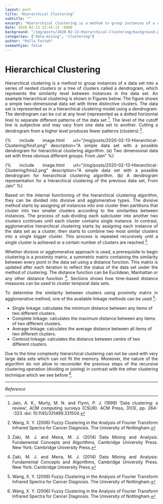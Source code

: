 ```yaml
---
layout: post
title: "Hierarchical Clustering"
subtitle: ""
excerpt: "Hierarchical clustering is a method to group instances of a data set into a series of nested clusters or a tree of clusters called a dendrogram"
date: 2020-02-13 23:45:13 -0400
background: "/img/posts/2020-02-13-Hierarchical-Clustering/background.png"
categories: ["data-mining", "clustering"]
author: "Polla Fattah"
usemathjax: false
---
```

<style>body p{text-align: justify}</style>


# Hierarchical Clustering

Hierarchical clustering is a method to group instances of a data set into a series of nested clusters or a tree of clusters called a dendrogram, which represents the similarity level between instances in the data set. An example hierarchical clustering is shown in Figures below. The figure shows a simple two-dimensional data set with three distinctive clusters. The data set is represented as in a hierarchical clustering model using a dendrogram. The dendrogram can be cut at any level (represented as a dotted horizontal line) to separate different patterns of the data set [^2]. The level of the cutoff line is subjective and may vary from one data set to another. Cutting a dendrogram from a higher level produces fewer patterns (clusters) [^1].

{% include image.html url="/img/posts/2020-02-13-Hierarchical-Clustering/hira1.png" description="A simple data set with a possible dendrogram for hierarchical clustering algorithm. (a) Two dimensional data set with three obvious different groups. From Jain" %}

{% include image.html url="/img/posts/2020-02-13-Hierarchical-Clustering/hira2.png" description="A simple data set with a possible dendrogram for hierarchical clustering algorithm. (b) A dendrogram representation for a hierarchical clustering of the previous data set, From Jain" %}


Based on the internal functioning of the hierarchical clustering algorithm, they can be divided into divisive and agglomerative types. The divisive method starts by assigning all instances into one cluster then partitions that cluster into two smaller clusters according to the similarities between instances. The process of sub-dividing each subcluster into another two clusters continues until each cluster contains single instance. In contrast, agglomerative hierarchical clustering starts by assigning each instance of the data set as a cluster, then starts to combine two most similar clusters into a single bigger cluster. This process is repeated recursively until a single cluster is achieved or a certain number of clusters are reached [^3].

Whether divisive or agglomerative approach is used, a prerequisite to begin clustering is a proximity matrix, a symmetric matrix containing the similarity between every point in the data set using a distance function. This matrix is updated after each iteration to reflect the status of the data set under the method of clustering. The distance function can be Euclidean, Manhattan or any other distance function [^3]. Sections shows how time-based distance measures can be used to cluster temporal data sets.

To determine the similarity between clusters using proximity matrix in agglomerative method, one of the available linkage methods can be used [^1]:

- Single linkage: calculates the minimum distance between any items of two different clusters.
- Complete linkage: calculates the maximum distance between any items of two different clusters.
- Average linkage: calculates the average distance between all items of two different clusters.
- Centroid linkage: calculates the distance between centre of two different clusters.


Due to the time complexity hierarchical clustering can not be used with very large data sets which can not fit the memory. Moreover, the nature of the algorithm do not allow to reconsider the previous steps of the recursive clustering operation (dividing or joining) in contrast with the other clustering technique which we see before [^1].

---

_Reference_

[^1]: Wang, X. Y. (2006) Fuzzy Clustering in the Analysis of Fourier Transform Infrared Spectra for Cancer Diagnosis. The University of Nottingham.
[^2]: Jain, A. K., Murty, M. N. and Flynn, P. J. (1999) ‘Data clustering: a review’, ACM computing surveys (CSUR). ACM Press, 31(3), pp. 264--323. doi: 10.1145/331499.331504.
[^3]: Zaki, M. J. and Meira, M. J. (2014) Data Mining and Analysis: Fundamental Concepts and Algorithms, Cambridge University Press. New York: Cambridge University Press.